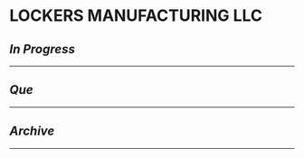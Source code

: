 # LOCKERS MANUFACTURING LLC

## *In Progress*

--------------------

## *Que*

-----------------------------------
## *Archive*

-----------------------------------

